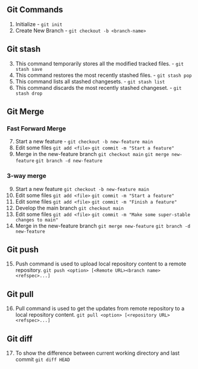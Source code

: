## Git Commands
1. Initialize - `git init`
2. Create New Branch - `git checkout -b <branch-name>`
## Git stash
3. This command temporarily stores all the modified tracked files. - `git stash save`
4. This command restores the most recently stashed files. - `git stash pop`
5. This command lists all stashed changesets. - `git stash list`
6. This command discards the most recently stashed changeset. - `git stash drop`
## Git Merge
### Fast Forward Merge
7. Start a new feature - `git checkout -b new-feature main`
8. Edit some files
`git add <file>`
`git commit -m "Start a feature"`
9. Merge in the new-feature branch
`git checkout main`
`git merge new-feature`
`git branch -d new-feature`
### 3-way merge
9. Start a new feature
`git checkout -b new-feature main`
10. Edit some files
`git add <file>`
`git commit -m "Start a feature"`
11. Edit some files
`git add <file>`
`git commit -m "Finish a feature"`
12. Develop the main branch
`git checkout main`
13. Edit some files
`git add <file>`
`git commit -m "Make some super-stable changes to main"`
14. Merge in the new-feature branch
`git merge new-feature`
`git branch -d new-feature`
## Git push
15. Push command is used to upload local repository content to a remote repository. 
`git push <option> [<Remote URL><branch name><refspec>...]`
## Git pull
16. Pull command is used to get the updates from remote repository to a local repository content.
`git pull <option> [<repository URL><refspec>...]`
## Git diff
17. To show the difference between current working directory and last commit
`git diff HEAD`